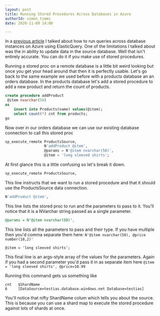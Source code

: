 ```yaml
---
layout: post
title: Running Stored Procedures Across Databases in Azure
authorId: simon_timms
date: 2020-11-09 14:00

---
```


In a [previous article](https://blog.simontimms.com/2020/11/05/2020-11-05-cross-database-queries/) I talked about how to run queries across database instances on Azure using ElasticQuery. One of the limitations I talked about was the in ability to update data in the source database. Well that isn't entirely accurate. You can do it if you make use of stored procedures. 

<!-- more -->

Running a stored proc on a remote database is a little bit weird looking but once you get your head around that then it is perfectly usable. Let's go back to the same example we used before with a products database an an orders database. In the products database let's add a stored procedure to add a new product and return the count of products.

```sql
create procedure addProduct
 @item nvarchar(50)
as
	insert into Products(name) values(@item);
	select count(*) cnt from products;
go
```

Now over in our orders database we can use our existing database connection to call this stored proc

```sql
sp_execute_remote ProductsSource, 
                  N'addProduct @item', 
                  @params = N'@item nvarchar(50)', 
                  @item = 'long sleeved shirts';
```

At first glance this is a little confusing so let's break it down. 

```sql
sp_execute_remote ProductsSource, 
```
This line instructs that we want to run a stored procedure and that it should use the ProductsSource data connection. 

```sql
N'addProduct @item', 
```
This line lists the stored proc to run and the parameters to pass to it. You'll notice that it is a NVarchar string passed as a single parameter.

```sql
@params = N'@item nvarchar(50)', 
```

This line lists all the parameters to pass and their type. If you have multiple then you'd comma separate them here: `N'@item nvarchar(50), @price number(10,2)'`

```
@item = 'long sleeved shirts';
```

This final line is an args-style array of the values for the parameters. Again if you had a second parameter you'd pass it in as separate item here `@item = 'long sleeved shirts', @price=10.99`

Running this command gets us something like 

```
cnt	  $ShardName
6	  [DataSource=testias.database.windows.net Database=testias]
```

You'll notice that nifty ShardName colum which tells you about the source. This is because you can use a shard map to execute the stored procedure against lots of shards at once.